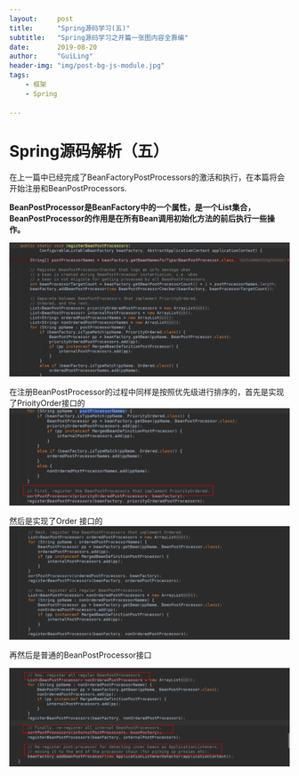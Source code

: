 ```yaml
---
layout:     post
title:      "Spring源码学习(五)"
subtitle:   "Spring源码学习之开篇一张图内容全靠编"
date:       2019-08-20
author:     "GuiLing"
header-img: "img/post-bg-js-module.jpg"
tags:
    - 框架
    - Spring

---
```


# Spring源码解析（五）

​    在上一篇中已经完成了BeanFactoryPostProcessors的激活和执行，在本篇将会开始注册和BeanPostProcessors.

​    **BeanPostProcessor是BeanFactory中的一个属性，是一个List集合，BeanPostProcessor的作用是在所有Bean调用初始化方法的前后执行一些操作。**

![img](/img/spring/2018/12/58lqhd0ibcjr1ood4qbbdaatid.png)

在注册BeanPostProcessor的过程中同样是按照优先级进行排序的，首先是实现了PrioityOrder接口的![img](/img/spring/2018/12/p6rgr4dfqiimrq942349oghanj.png)

然后是实现了Order 接口的![img](/img/spring/2018/12/47t71bvaemij2r0ouo5mhcee4u.png)

再然后是普通的BeanPostProcessor接口

![img](/img/spring/2018/12/plqcvn8ti4geprjgvhc0e556rl.png)